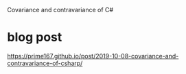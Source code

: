 Covariance and contravariance of C#

# blog post
https://prime167.github.io/post/2019-10-08-covariance-and-contravariance-of-csharp/
